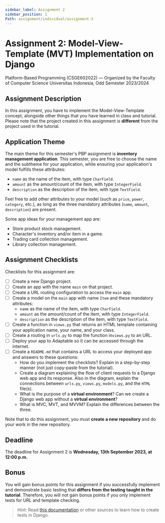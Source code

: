 ```yaml
---
sidebar_label: Assignment 2
sidebar_position: 1
Path: assignment/individual/assignment-2
---
```


# Assignment 2: Model-View-Template (MVT) Implementation on Django

Platform-Based Programming (CSGE602022) — Organized by the Faculty of Computer Science Universitas Indonesia, Odd Semester 2023/2024

## Assignment Description

In this assignment, you have to implement the Model-View-Template concept, alongside other things that you have learned in class and tutorial. Please note that the project created in this assignment is **different** from the project used in the tutorial.

## Application Theme

The main theme for this semester's PBP assignment is **inventory management application**. This semester, you are free to choose the name and the subtheme for your application, while ensuring your application's model fulfills these attributes:

- `name` as the name of the item, with type `CharField`.
- `amount` as the amount/count of the item, with type `IntegerField`.
- `description` as the description of the item, with type `TextField`.

Feel free to add other attributes to your model (such as `price`, `power`, `category`, etc.), as long as the three mandatory attributes (`name`, `amount`, `description`) are present.

Some app ideas for your management app are:

- Store product stock management.
- Character's inventory and/or item in a game.
- Trading card collection management.
- Library collection management.

## Assignment Checklists

Checklists for this assignment are:

- [ ] Create a new Django project.
- [ ] Create an app with the name `main` on that project.
- [ ] Create a URL routing configuration to access the `main` app.
- [ ] Create a model on the `main` app with name `Item` and these mandatory attributes:
  - `name` as the name of the item, with type `CharField`.
  - `amount` as the amount/count of the item, with type `IntegerField`.
  - `description` as the description of the item, with type `TextField`.
- [ ] Create a function in `views.py` that returns an HTML template containing your application name, your name, and your class.
- [ ] Create a routing in `urls.py` to map the function in`views.py` to an URL.
- [ ] Deploy your app to Adaptable so it can be accessed through the internet.
- [ ] Create a `README.md` that contains a URL to access your deployed app and answers to these questions:
  - How do you implement the checklists? Explain in a step-by-step manner (not just copy-paste from the tutorial).
  - Create a diagram explaining the flow of client requests to a Django web app and its response. Also in the diagram, explain the connections between `urls.py`, `views.py`, `models.py`, and the `HTML` file(s).
  - What is the purpose of a **virtual environment**? Can we create a Django web app without a **virtual environment**?
  - What is MVC, MVT, and MVVM? Explain the differences between the three.

Note that to do this assignment, you must **create a new repository** and do your work in the new repository.

## Deadline

The deadline for Assignment 2 is **Wednesday, 13th September 2023, at 12:00 p.m.**

## Bonus

You will gain bonus points for this assignment if you successfully implement and demonstrate basic testing that **differs from the testing taught in the tutorial**. Therefore, you will not gain bonus points if you only implement tests for URL and template checking.

> Hint: Read [this documentation](https://docs.djangoproject.com/en/4.2/topics/testing/) or other sources to learn how to create tests in Django.
